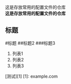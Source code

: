 这是存放常用的配置文件的仓库  
**这是存放常用的配置文件的仓库**
## 标题 ##
#标题
##标题2
###标题3

 1. 列表1
 2. 列表2
 3. 列表3
 

[测试][1]
[1]: example.com
